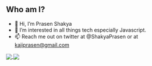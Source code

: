 ## Who am I?

- 👋 Hi, I’m Prasen Shakya
- 👀 I’m interested in all things tech especially Javascript.
- 📫 Reach me out on twitter at @ShakyaPrasen or at kajiprasen@gmail.com

<a href="https://github.com/shakyaprasen">
  <img align="center" src="https://github-readme-stats.vercel.app/api?username=shakyaprasen&show_icons=true&theme=synthwave&count_private=true&include_all_commits=true" />
</a>
<a href="https://github.com/shakyaprasen">
  <img align="center" src="https://github-readme-stats.vercel.app/api/top-langs/?username=shakyaprasen&show_icons=true&theme=synthwave&count_private=true&layout=compact&langs_count=10" />
</a>


<!---
shakyaprasen/shakyaprasen is a ✨ special ✨ repository because its `README.md` (this file) appears on your GitHub profile.
You can click the Preview link to take a look at your changes.
--->
